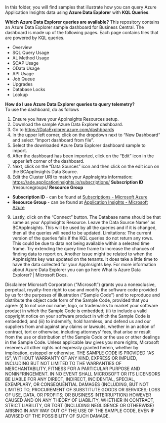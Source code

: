 In this folder, you will find samples that illustrate how you can query Azure Application Insights data using **Azure Data Explorer** with **KQL Queries**.

**Which Azure Data Explorer queries are available?**  This repository contains an Azure Data Explorer sample dashboard for Business Central.  The dashboard is made up of the following pages.  Each page contains tiles that are powered by KQL queries.
* Overview
* SQL Query Usage
* AL Method Usage
* SOAP Usage
* OData Usage
* API Usage
* Job Queue
* Upgrades
* Database Locks
* Lookup

**How do I use Azure Data Explorer queries to query telemetry?**  
To use the dashboard, do as follows
1.	Ensure you have your AppInsights Resources setup.
2.	Download the sample Azure Data Explorer dashboard.
3.	Go to https://DataExplorer.azure.com/dashboards 
4.	In the upper left corner, click on the dropdown next to “New Dashboard” and select “Import dashboard from file”.
5.	Select the downloaded Azure Data Explorer dashboard sample to import.
6.	After the dashboard has been imported, click on the “Edit” icon in the upper left corner of the dashboard.
7.	Next, click on the “Data Sources” icon and then click on the edit icon on the BCAppInsights Data Source.
8.	Edit the Cluster URI to match your AppInsights information:  
https://ade.applicationinsights.io/subscriptions/ **Subscription ID** /resourcegroups/ **Resource Group**
* **Subscription ID** - can be found at [Subscriptions - Microsoft Azure](https://portal.azure.com/#blade/Microsoft_Azure_Billing/SubscriptionsBlade)
* **Resource Group** - can be found at [Application Insights - Microsoft Azure](https://portal.azure.com/#blade/HubsExtension/BrowseResource/resourceType/microsoft.insights%2Fcomponents)

9.	Lastly, click on the “Connect” button.  The Database name should be that same as your AppInsights Resource.  Leave the Data Source Name” as BCAppInsights.  This will be used by all the queries and if it is changed, then all the queries will need to be updated.
Limitations: The current version of the queries fails if the KQL queries do not return any rows. This could be due to data not being available within a selected time frame.  Try extending the query time frame to increase the chances of finding data to report on.  Another issue might be related to when the AppInsights key was updated on the tenants.  It does take a little time to have the data collected for your AppInsights key.
For more information about Azure Data Explorer you can go here What is Azure Data Explorer? | Microsoft Docs.

  
Disclaimer
Microsoft Corporation (“Microsoft”) grants you a nonexclusive, perpetual, royalty-free right to use and modify the software code provided by us for the purposes of illustration ("Sample Code") and to reproduce and distribute the object code form of the Sample Code, provided that you agree: (i) to not use our name, logo, or trademarks to market your software product in which the Sample Code is embedded; (ii) to include a valid copyright notice on your software product in which the Sample Code is embedded; and (iii) to indemnify, hold harmless, and defend us and our suppliers from and against any claims or lawsuits, whether in an action of contract, tort or otherwise, including attorneys’ fees, that arise or result from the use or distribution of the Sample Code or the use or other dealings in the Sample Code. Unless applicable law gives you more rights, Microsoft reserves all other rights not expressly granted herein, whether by implication, estoppel or otherwise.
THE SAMPLE CODE IS PROVIDED "AS IS", WITHOUT WARRANTY OF ANY KIND, EXPRESS OR IMPLIED, INCLUDING BUT NOT LIMITED TO THE WARRANTIES OF MERCHANTABILITY, FITNESS FOR A PARTICULAR PURPOSE AND NONINFRINGEMENT. IN NO EVENT SHALL MICROSOFT OR ITS LICENSORS BE LIABLE FOR ANY DIRECT, INDIRECT, INCIDENTAL, SPECIAL, EXEMPLARY, OR CONSEQUENTIAL DAMAGES (INCLUDING, BUT NOT LIMITED TO, PROCUREMENT OF SUBSTITUTE GOODS OR SERVICES; LOSS OF USE, DATA, OR PROFITS; OR BUSINESS INTERRUPTION) HOWEVER CAUSED AND ON ANY THEORY OF LIABILITY, WHETHER IN CONTRACT, STRICT LIABILITY, OR TORT (INCLUDING NEGLIGENCE OR OTHERWISE) ARISING IN ANY WAY OUT OF THE USE OF THE SAMPLE CODE, EVEN IF ADVISED OF THE POSSIBILITY OF SUCH DAMAGE.
